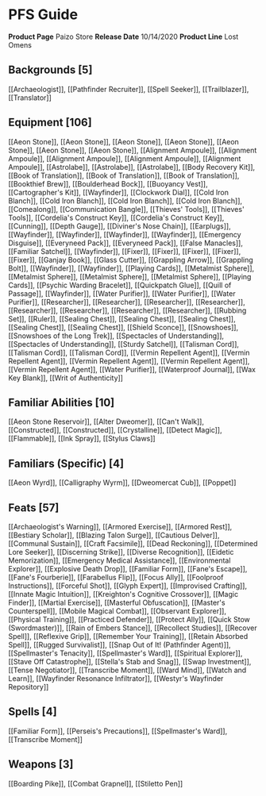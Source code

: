 ﻿---
id: '50'
name: PFS Guide
rarity: Common
source: null
trait: null
type: Source

---
# PFS Guide

**Product Page** Paizo Store
**Release Date** 10/14/2020
**Product Line** Lost Omens

## Backgrounds [5]

[[Archaeologist]], [[Pathfinder Recruiter]], [[Spell Seeker]], [[Trailblazer]], [[Translator]]

## Equipment [106]

[[Aeon Stone]], [[Aeon Stone]], [[Aeon Stone]], [[Aeon Stone]], [[Aeon Stone]], [[Aeon Stone]], [[Aeon Stone]], [[Alignment Ampoule]], [[Alignment Ampoule]], [[Alignment Ampoule]], [[Alignment Ampoule]], [[Alignment Ampoule]], [[Astrolabe]], [[Astrolabe]], [[Astrolabe]], [[Body Recovery Kit]], [[Book of Translation]], [[Book of Translation]], [[Book of Translation]], [[Bookthief Brew]], [[Boulderhead Bock]], [[Buoyancy Vest]], [[Cartographer's Kit]], [[Wayfinder]], [[Clockwork Dial]], [[Cold Iron Blanch]], [[Cold Iron Blanch]], [[Cold Iron Blanch]], [[Cold Iron Blanch]], [[Comealong]], [[Communication Bangle]], [[Thieves' Tools]], [[Thieves' Tools]], [[Cordelia's Construct Key]], [[Cordelia's Construct Key]], [[Cunning]], [[Depth Gauge]], [[Diviner's Nose Chain]], [[Earplugs]], [[Wayfinder]], [[Wayfinder]], [[Wayfinder]], [[Wayfinder]], [[Emergency Disguise]], [[Everyneed Pack]], [[Everyneed Pack]], [[False Manacles]], [[Familiar Satchel]], [[Wayfinder]], [[Fixer]], [[Fixer]], [[Fixer]], [[Fixer]], [[Fixer]], [[Ganjay Book]], [[Glass Cutter]], [[Grappling Arrow]], [[Grappling Bolt]], [[Wayfinder]], [[Wayfinder]], [[Playing Cards]], [[Metalmist Sphere]], [[Metalmist Sphere]], [[Metalmist Sphere]], [[Metalmist Sphere]], [[Playing Cards]], [[Psychic Warding Bracelet]], [[Quickpatch Glue]], [[Quill of Passage]], [[Wayfinder]], [[Water Purifier]], [[Water Purifier]], [[Water Purifier]], [[Researcher]], [[Researcher]], [[Researcher]], [[Researcher]], [[Researcher]], [[Researcher]], [[Researcher]], [[Researcher]], [[Rubbing Set]], [[Ruler]], [[Sealing Chest]], [[Sealing Chest]], [[Sealing Chest]], [[Sealing Chest]], [[Sealing Chest]], [[Shield Sconce]], [[Snowshoes]], [[Snowshoes of the Long Trek]], [[Spectacles of Understanding]], [[Spectacles of Understanding]], [[Sturdy Satchel]], [[Talisman Cord]], [[Talisman Cord]], [[Talisman Cord]], [[Vermin Repellent Agent]], [[Vermin Repellent Agent]], [[Vermin Repellent Agent]], [[Vermin Repellent Agent]], [[Vermin Repellent Agent]], [[Water Purifier]], [[Waterproof Journal]], [[Wax Key Blank]], [[Writ of Authenticity]]

## Familiar Abilities [10]

[[Aeon Stone Reservoir]], [[Alter Dweomer]], [[Can't Walk]], [[Constructed]], [[Constructed]], [[Crystalline]], [[Detect Magic]], [[Flammable]], [[Ink Spray]], [[Stylus Claws]]

## Familiars (Specific) [4]

[[Aeon Wyrd]], [[Calligraphy Wyrm]], [[Dweomercat Cub]], [[Poppet]]

## Feats [57]

[[Archaeologist's Warning]], [[Armored Exercise]], [[Armored Rest]], [[Bestiary Scholar]], [[Blazing Talon Surge]], [[Cautious Delver]], [[Communal Sustain]], [[Craft Facsimile]], [[Dead Reckoning]], [[Determined Lore Seeker]], [[Discerning Strike]], [[Diverse Recognition]], [[Eidetic Memorization]], [[Emergency Medical Assistance]], [[Environmental Explorer]], [[Explosive Death Drop]], [[Familiar Form]], [[Fane's Escape]], [[Fane's Fourberie]], [[Farabellus Flip]], [[Focus Ally]], [[Foolproof Instructions]], [[Forceful Shot]], [[Glyph Expert]], [[Improvised Crafting]], [[Innate Magic Intuition]], [[Kreighton's Cognitive Crossover]], [[Magic Finder]], [[Martial Exercise]], [[Masterful Obfuscation]], [[Master's Counterspell]], [[Mobile Magical Combat]], [[Observant Explorer]], [[Physical Training]], [[Practiced Defender]], [[Protect Ally]], [[Quick Stow (Swordmaster)]], [[Rain of Embers Stance]], [[Recollect Studies]], [[Recover Spell]], [[Reflexive Grip]], [[Remember Your Training]], [[Retain Absorbed Spell]], [[Rugged Survivalist]], [[Snap Out of It! (Pathfinder Agent)]], [[Spellmaster's Tenacity]], [[Spellmaster's Ward]], [[Spiritual Explorer]], [[Stave Off Catastrophe]], [[Stella's Stab and Snag]], [[Swap Investment]], [[Tense Negotiator]], [[Transcribe Moment]], [[Ward Mind]], [[Watch and Learn]], [[Wayfinder Resonance Infiltrator]], [[Westyr's Wayfinder Repository]]

## Spells [4]

[[Familiar Form]], [[Perseis's Precautions]], [[Spellmaster's Ward]], [[Transcribe Moment]]

## Weapons [3]

[[Boarding Pike]], [[Combat Grapnel]], [[Stiletto Pen]]